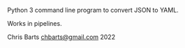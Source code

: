 Python 3 command line program to convert JSON to YAML.

Works in pipelines.

Chris Barts <chbarts@gmail.com> 2022
